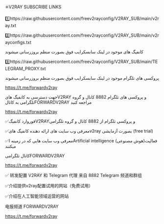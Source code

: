 ✳️V2RAY SUBSCRIBE LINKS


1️⃣https://raw.githubusercontent.com/freev2rayconfig/V2RAY_SUB/main/v2ray.txt

2️⃣https://raw.githubusercontent.com/freev2rayconfig/V2RAY_SUB/main/v2rayconfigs.txt

کانفیگ های موجود در لینک سابسکرایب فوق بصورت منظم بروزرسانی میشوند

3️⃣https://raw.githubusercontent.com/freev2rayconfig/V2RAY_SUB/main/TELEGRAM_PROXY.txt

پروکسی های تلگرام موجود در لینک سابسکرایب فوق بصورت منظم بروزرسانی میشوند

https://t.me/forwardv2ray


جهت دسترسی به کانفیگ هایV2RAY و پروکسی های تلگرام 8882 کانال و گروه تلگرامی به کانالFORWARDV2RAY مراجعه کنید

https://t.me/forwardv2ray

✅فوروارد کانفیگV2RAYو پروکسی تلگرام 
از 8882 کانال و گروه تلگرامی 

✅معرفی وب سایت های ارائه دهنده کانفیگ هایv2ray بصورت آزمایشی (free trial)

✅معرفی  وب سایت هایی که در زمینه  اArtificial intelligence (هوش مصنوعی)فعالیت میکنند


کانال تلگرامیFORWARDV2RAY

https://t.me/forwardv2ray


✅ 转发配置 V2RAY 和 Telegram 代理
来自 8882 Telegram 频道和群组

✅介绍提供v2ray配置试用的网站（免费试用）

✅介绍在人工智能领域运营的网站


电报频道 FORWARDV2RAY

https://t.me/forwardv2ray

